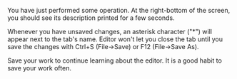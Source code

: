 You have just performed some operation.
At the right-bottom of the screen, you should see its description printed for a few seconds.

Whenever you have unsaved changes, an asterisk character ("*") will appear next to the tab's name.
Editor won't let you close the tab until you save the changes with Ctrl+S (File->Save) or F12 (File->Save As).

Save your work to continue learning about the editor.
It is a good habit to save your work often.
